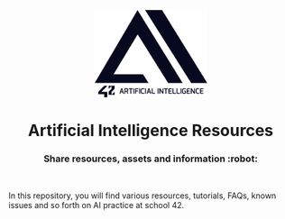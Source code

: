<p align="center">
  <img src="assets/42ai_logo.png" width="200" alt="42 AI Logo" />
</p>

<h1 align="center">
  Artificial Intelligence Resources
</h1>
<h3 align="center">
  Share resources, assets and information :robot:
</h3>
<br/>

In this repository, you will find various resources, tutorials, FAQs, known issues and so forth on AI practice at school 42.
